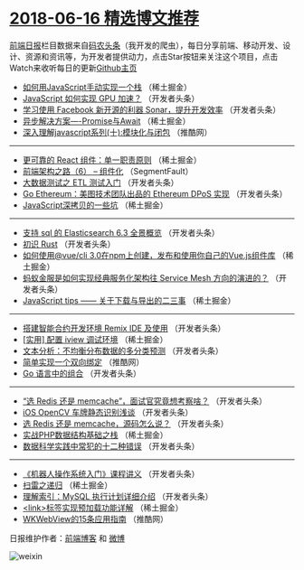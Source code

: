 # [2018-06-16 精选博文推荐](https://toutiao.qdkfweb.cn/date/2018/06/16)

[前端日报](https://qdkfweb.cn/c/news)栏目数据来自[码农头条](https://toutiao.qdkfweb.cn/)（我开发的爬虫），每日分享前端、移动开发、设计、资源和资讯等，为开发者提供动力，点击Star按钮来关注这个项目，点击Watch来收听每日的更新[Github主页](https://github.com/kujian/frontendDaily)
* [如何用JavaScript手动实现一个栈](https://toutiao.qdkfweb.cn/77701.html) （稀土掘金）
* [JavaScript 如何实现 GPU 加速？](https://toutiao.qdkfweb.cn/77724.html) （开发者头条）
* [学习使用 Facebook 新开源的利器 Sonar，提升开发效率](https://toutiao.qdkfweb.cn/77729.html) （开发者头条）
* [异步解决方案&#8212;-Promise与Await](https://toutiao.qdkfweb.cn/77709.html) （稀土掘金）
* [深入理解javascript系列(十):模块化与闭包](https://toutiao.qdkfweb.cn/77751.html) （推酷网）

***
* [更可靠的 React 组件：单一职责原则](https://toutiao.qdkfweb.cn/77702.html) （稀土掘金）
* [前端架构之路（6） &#8211; 组件化](https://toutiao.qdkfweb.cn/77693.html) （SegmentFault）
* [大数据测试之 ETL 测试入门](https://toutiao.qdkfweb.cn/77736.html) （开发者头条）
* [Go Ethereum：美图技术团队出品的 Ethereum DPoS 实现](https://toutiao.qdkfweb.cn/77725.html) （开发者头条）
* [JavaScript深拷贝的一些坑](https://toutiao.qdkfweb.cn/77704.html) （稀土掘金）

***
* [支持 sql 的 Elasticsearch 6.3 全景概览](https://toutiao.qdkfweb.cn/77726.html) （开发者头条）
* [初识 Rust](https://toutiao.qdkfweb.cn/77727.html) （开发者头条）
* [如何使用@vue/cli 3.0在npm上创建，发布和使用你自己的Vue.js组件库](https://toutiao.qdkfweb.cn/77708.html) （稀土掘金）
* [蚂蚁金服是如何实现经典服务化架构往 Service Mesh 方向的演进的？](https://toutiao.qdkfweb.cn/77732.html) （开发者头条）
* [JavaScript tips —— 关于下载与导出的二三事](https://toutiao.qdkfweb.cn/77700.html) （稀土掘金）

***
* [搭建智能合约开发环境 Remix IDE 及使用](https://toutiao.qdkfweb.cn/77793.html) （开发者头条）
* [[实用] 配置 iview 调试环境](https://toutiao.qdkfweb.cn/77710.html) （稀土掘金）
* [文本分析：不均衡分布数据的多分类预测](https://toutiao.qdkfweb.cn/77733.html) （开发者头条）
* [简单实现一个双向绑定](https://toutiao.qdkfweb.cn/77750.html) （推酷网）
* [Go 语言中的组合](https://toutiao.qdkfweb.cn/77794.html) （开发者头条）

***
* [“选 Redis 还是 memcache”，面试官究竟想考察啥？](https://toutiao.qdkfweb.cn/77723.html) （开发者头条）
* [iOS OpenCV 车牌静态识别浅谈](https://toutiao.qdkfweb.cn/77734.html) （开发者头条）
* [选 Redis 还是 memcache，源码怎么说？](https://toutiao.qdkfweb.cn/77795.html) （开发者头条）
* [实战PHP数据结构基础之栈](https://toutiao.qdkfweb.cn/77695.html) （稀土掘金）
* [数据科学实践中常犯的十二种错误](https://toutiao.qdkfweb.cn/77735.html) （开发者头条）

***
* [《机器人操作系统入门》课程讲义](https://toutiao.qdkfweb.cn/77797.html) （开发者头条）
* [扫雷之递归](https://toutiao.qdkfweb.cn/77703.html) （稀土掘金）
* [理解索引：MySQL 执行计划详细介绍](https://toutiao.qdkfweb.cn/77798.html) （开发者头条）
* [&lt;link&gt;标签实现预加载功能详解](https://toutiao.qdkfweb.cn/77697.html) （稀土掘金）
* [WKWebView的15条应用指南](https://toutiao.qdkfweb.cn/77752.html) （推酷网）

日报维护作者：[前端博客](https://qdkfweb.cn/) 和 [微博](https://qdkfweb.cn/go/weibo)

![weixin](https://user-images.githubusercontent.com/3055447/38468989-651132ac-3b80-11e8-8e6b-15122322a9d7.png)